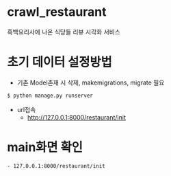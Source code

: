 # crawl_restaurant
흑백요리사에 나온 식당들 리뷰 시각화 서비스


# 초기 데이터 설정방법
- 기존 Model존재 시 삭제, makemigrations, migrate 필요
```sh
$ python manage.py runserver
```
- url접속
    - http://127.0.0.1:8000/restaurant/init

# main화면 확인
    - 127.0.0.1:8000/restaurant/init